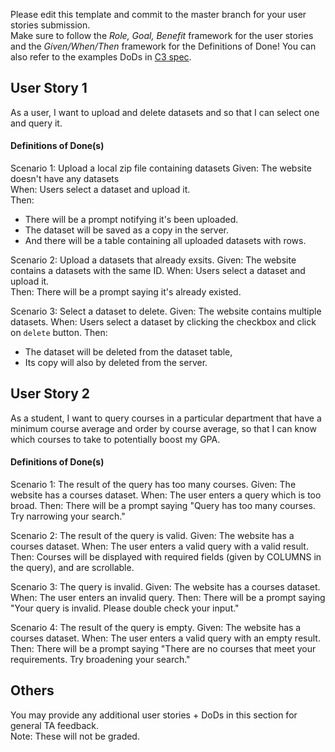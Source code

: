 Please edit this template and commit to the master branch for your user stories submission.   
Make sure to follow the *Role, Goal, Benefit* framework for the user stories and the *Given/When/Then* framework for the Definitions of Done! You can also refer to the examples DoDs in [C3 spec](https://sites.google.com/view/ubc-cpsc310-21w2-intro-to-se/project/checkpoint-3).

## User Story 1
As a user, I want to upload and delete datasets and so that I can select one and query it.


#### Definitions of Done(s)
Scenario 1: Upload a local zip file containing datasets
Given: The website doesn't have any datasets  
When: Users select a dataset and upload it.  
Then: 
  - There will be a prompt notifying it's been uploaded. 
  - The dataset will be saved as a copy in the server. 
  - And there will be a table containing all uploaded datasets with rows.

Scenario 2: Upload a datasets that already exsits.
Given: The website contains a datasets with the same ID.
When: Users select a dataset and upload it.  
Then: There will be a prompt saying it's already existed.

Scenario 3: Select a dataset to delete.
Given: The website contains multiple datasets.
When: Users select a dataset by clicking the checkbox and click on `delete` button. 
Then: 
  - The dataset will be deleted from the dataset table, 
  - Its copy will also by deleted from the server.

## User Story 2
As a student, I want to query courses in a particular department that have a minimum course average and order
by course average, so that I can know which courses to take to potentially boost my GPA.


#### Definitions of Done(s)
Scenario 1: The result of the query has too many courses.
Given: The website has a courses dataset.
When: The user enters a query which is too broad.
Then: There will be a prompt saying "Query has too many courses. Try narrowing your search."

Scenario 2: The result of the query is valid.
Given: The website has a courses dataset.
When: The user enters a valid query with a valid result.
Then: Courses will be displayed with required fields (given by COLUMNS in the query), and are scrollable.

Scenario 3: The query is invalid.
Given: The website has a courses dataset.
When: The user enters an invalid query.
Then: There will be a prompt saying "Your query is invalid. Please double check your input."

Scenario 4: The result of the query is empty.
Given: The website has a courses dataset.
When: The user enters a valid query with an empty result.
Then: There will be a prompt saying "There are no courses that meet your requirements. Try broadening your search."



## Others
You may provide any additional user stories + DoDs in this section for general TA feedback.  
Note: These will not be graded.
